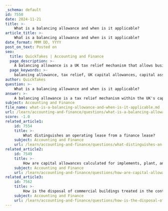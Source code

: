 ```yaml
---
_schema: default
id: 7550
date: 2024-11-21
title: >-
    What is a balancing allowance and when is it applicable?
article_title: >-
    What is a balancing allowance and when is it applicable?
date_format: MMM DD, YYYY
post_on_text: Posted on
seo:
  title: QuickTakes | Accounting and Finance
  page_description: >-
    A balancing allowance is a UK tax relief mechanism that allows businesses to claim a deduction when they dispose of a capital asset at a loss, specifically when the sale proceeds are lower than its tax written down value.
  page_keywords: >-
    balancing allowance, tax relief, UK capital allowances, capital asset, tax written down value, TWDV, disposal of assets, taxable profit, business cessation, types of allowances, tax liabilities
author: QuickTakes
question: >-
    What is a balancing allowance and when is it applicable?
answer: >-
    A balancing allowance is a tax relief mechanism within the UK's capital allowances system that applies when a business disposes of a capital asset. Specifically, it is relevant when the sale proceeds or market value of the asset are less than its tax written down value (TWDV). The TWDV represents the value of the asset as recorded on a company's books after accounting for any capital allowances previously claimed.\n\n### Applicability of Balancing Allowance\n\n1. **Disposal of Assets**: A balancing allowance is applicable when a business sells or disposes of an asset and the proceeds from the sale are lower than the TWDV. In this case, the difference between the TWDV and the sale proceeds can be claimed as a balancing allowance, which reduces the taxable profit of the business.\n\n2. **End of Business**: Balancing allowances can also arise when a business ceases operations and disposes of its assets.\n\n3. **Types of Allowances**: The rules governing balancing allowances can differ depending on the specific capital allowance codes under which the asset was claimed. However, it is important to note that balancing allowances do not apply to structures and buildings or research and development allowances.\n\n### Example\n\nFor instance, if a company has an asset with a TWDV of £3,000 and sells it for £2,000, a balancing allowance of £1,000 can be claimed. This allowance effectively reduces the taxable income of the business, providing tax relief.\n\nIn summary, a balancing allowance serves as a means for businesses to mitigate tax liabilities when they dispose of capital assets at a loss relative to their recorded tax value.
subject: Accounting and Finance
file_name: what-is-a-balancing-allowance-and-when-is-it-applicable.md
url: /learn/accounting-and-finance/questions/what-is-a-balancing-allowance-and-when-is-it-applicable
score: -1.0
related_article1:
    id: 7554
    title: >-
        What distinguishes an operating lease from a finance lease?
    subject: Accounting and Finance
    url: /learn/accounting-and-finance/questions/what-distinguishes-an-operating-lease-from-a-finance-lease
related_article2:
    id: 7549
    title: >-
        How are capital allowances calculated for implements, plant, and machinery?
    subject: Accounting and Finance
    url: /learn/accounting-and-finance/questions/how-are-capital-allowances-calculated-for-implements-plant-and-machinery
related_article3:
    id: 7562
    title: >-
        How is the disposal of commercial buildings treated in the context of capital allowances?
    subject: Accounting and Finance
    url: /learn/accounting-and-finance/questions/how-is-the-disposal-of-commercial-buildings-treated-in-the-context-of-capital-allowances
---
```


&nbsp;